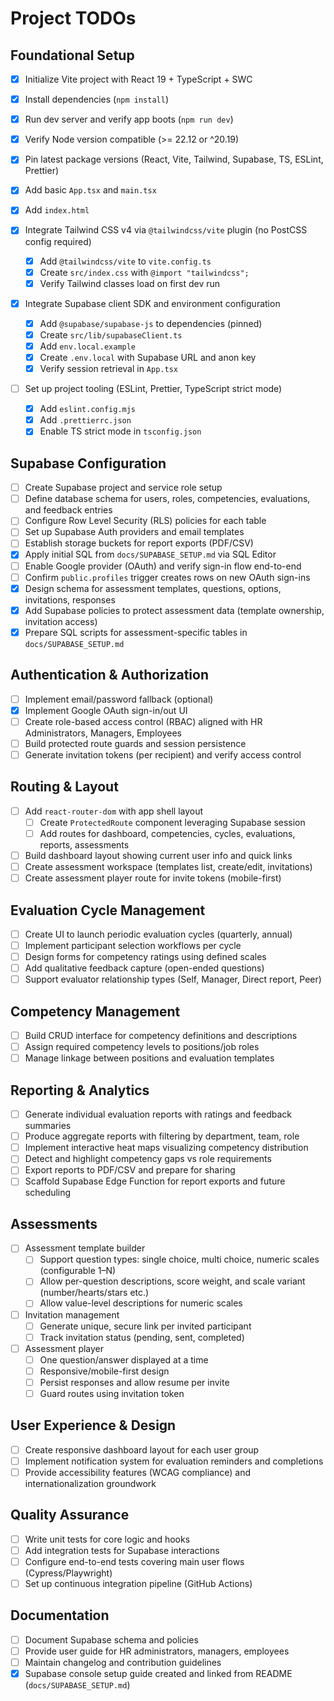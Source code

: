 # Project TODOs

## Foundational Setup
- [x] Initialize Vite project with React 19 + TypeScript + SWC
- [x] Install dependencies (`npm install`)
- [x] Run dev server and verify app boots (`npm run dev`)
- [x] Verify Node version compatible (>= 22.12 or ^20.19)
- [x] Pin latest package versions (React, Vite, Tailwind, Supabase, TS, ESLint, Prettier)
- [x] Add basic `App.tsx` and `main.tsx`
- [x] Add `index.html`

- [x] Integrate Tailwind CSS v4 via `@tailwindcss/vite` plugin (no PostCSS config required)
  - [x] Add `@tailwindcss/vite` to `vite.config.ts`
  - [x] Create `src/index.css` with `@import "tailwindcss";`
  - [x] Verify Tailwind classes load on first dev run

- [x] Integrate Supabase client SDK and environment configuration
  - [x] Add `@supabase/supabase-js` to dependencies (pinned)
  - [x] Create `src/lib/supabaseClient.ts`
  - [x] Add `env.local.example`
  - [x] Create `.env.local` with Supabase URL and anon key
  - [x] Verify session retrieval in `App.tsx`

- [ ] Set up project tooling (ESLint, Prettier, TypeScript strict mode)
   - [x] Add `eslint.config.mjs`
   - [x] Add `.prettierrc.json`
   - [x] Enable TS strict mode in `tsconfig.json`

## Supabase Configuration
- [ ] Create Supabase project and service role setup
- [ ] Define database schema for users, roles, competencies, evaluations, and feedback entries
- [ ] Configure Row Level Security (RLS) policies for each table
- [ ] Set up Supabase Auth providers and email templates
- [ ] Establish storage buckets for report exports (PDF/CSV)
- [x] Apply initial SQL from `docs/SUPABASE_SETUP.md` via SQL Editor
- [ ] Enable Google provider (OAuth) and verify sign-in flow end-to-end
- [ ] Confirm `public.profiles` trigger creates rows on new OAuth sign-ins
- [x] Design schema for assessment templates, questions, options, invitations, responses
- [x] Add Supabase policies to protect assessment data (template ownership, invitation access)
- [x] Prepare SQL scripts for assessment-specific tables in `docs/SUPABASE_SETUP.md`

## Authentication & Authorization
- [ ] Implement email/password fallback (optional)
- [x] Implement Google OAuth sign-in/out UI
- [ ] Create role-based access control (RBAC) aligned with HR Administrators, Managers, Employees
- [ ] Build protected route guards and session persistence
- [ ] Generate invitation tokens (per recipient) and verify access control

## Routing & Layout
- [ ] Add `react-router-dom` with app shell layout
  - [ ] Create `ProtectedRoute` component leveraging Supabase session
  - [ ] Add routes for dashboard, competencies, cycles, evaluations, reports, assessments
- [ ] Build dashboard layout showing current user info and quick links
- [ ] Create assessment workspace (templates list, create/edit, invitations)
- [ ] Create assessment player route for invite tokens (mobile-first)

## Evaluation Cycle Management
- [ ] Create UI to launch periodic evaluation cycles (quarterly, annual)
- [ ] Implement participant selection workflows per cycle
- [ ] Design forms for competency ratings using defined scales
- [ ] Add qualitative feedback capture (open-ended questions)
- [ ] Support evaluator relationship types (Self, Manager, Direct report, Peer)

## Competency Management
- [ ] Build CRUD interface for competency definitions and descriptions
- [ ] Assign required competency levels to positions/job roles
- [ ] Manage linkage between positions and evaluation templates

## Reporting & Analytics
- [ ] Generate individual evaluation reports with ratings and feedback summaries
- [ ] Produce aggregate reports with filtering by department, team, role
- [ ] Implement interactive heat maps visualizing competency distribution
- [ ] Detect and highlight competency gaps vs role requirements
- [ ] Export reports to PDF/CSV and prepare for sharing
- [ ] Scaffold Supabase Edge Function for report exports and future scheduling

## Assessments
- [ ] Assessment template builder
  - [ ] Support question types: single choice, multi choice, numeric scales (configurable 1–N)
  - [ ] Allow per-question descriptions, score weight, and scale variant (number/hearts/stars etc.)
  - [ ] Allow value-level descriptions for numeric scales
- [ ] Invitation management
  - [ ] Generate unique, secure link per invited participant
  - [ ] Track invitation status (pending, sent, completed)
- [ ] Assessment player
  - [ ] One question/answer displayed at a time
  - [ ] Responsive/mobile-first design
  - [ ] Persist responses and allow resume per invite
  - [ ] Guard routes using invitation token

## User Experience & Design
- [ ] Create responsive dashboard layout for each user group
- [ ] Implement notification system for evaluation reminders and completions
- [ ] Provide accessibility features (WCAG compliance) and internationalization groundwork

## Quality Assurance
- [ ] Write unit tests for core logic and hooks
- [ ] Add integration tests for Supabase interactions
- [ ] Configure end-to-end tests covering main user flows (Cypress/Playwright)
- [ ] Set up continuous integration pipeline (GitHub Actions)

## Documentation
- [ ] Document Supabase schema and policies
- [ ] Provide user guide for HR administrators, managers, employees
- [ ] Maintain changelog and contribution guidelines
 - [x] Supabase console setup guide created and linked from README (`docs/SUPABASE_SETUP.md`)
